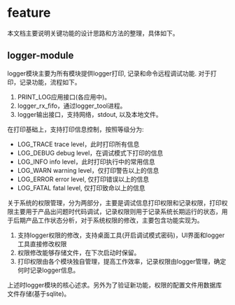 # feature

本文档主要说明关键功能的设计思路和方法的整理，具体如下。

## logger-module

logger模块主要为所有模块提供logger打印, 记录和命令远程调试功能. 对于打印，记录功能，流程如下。

1. PRINT_LOG应用接口(各应用中)。
2. logger_rx_fifo，通过logger_tool进程。
3. logger输出接口，支持网络，stdout, 以及本地文件。

在打印基础上，支持打印信息控制，按照等级分为:

- LOG_TRACE trace level，此时打印所有信息
- LOG_DEBUG debug level，在调试模式下打印的信息
- LOG_INFO  info level，此时打印执行中的常用信息
- LOG_WARN  warning level，仅打印警告以上的信息
- LOG_ERROR error level, 仅打印错误以上的信息
- LOG_FATAL fatal level, 仅打印致命以上的信息

关于系统的权限管理，分为两部分，主要是调试信息打印权限和记录权限，打印权限主要用于产品出问题时代码调试，记录权限则用于记录系统长期运行的状态，用于后期产品工作状态分析，对于系统权限的修改，主要包含功能实现为。

1. 支持logger权限的修改，支持桌面工具(开启调试模式密码)，UI界面和logger工具直接修改权限
2. 权限修改能够存储文件，在下次启动时保留。
3. 打印权限由各个模块独自管理，提高工作效率，记录权限由logger管理，确定何时记录logger信息。

上述时logger模块的核心述求。另外为了验证新功能，权限的配置文件用数据库文件存储(基于sqlite)。
